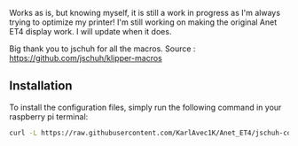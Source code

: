 Works as is, but knowing myself, it is still a work in progress as I'm always trying to optimize my printer!
I'm still working on making the original Anet ET4 display work. I will update when it does.

Big thank you to jschuh for all the macros. 
Source : https://github.com/jschuh/klipper-macros

## Installation

To install the configuration files, simply run the following command in your raspberry pi terminal:

```bash
curl -L https://raw.githubusercontent.com/KarlAvec1K/Anet_ET4/jschuh-configs/install.sh | bash

